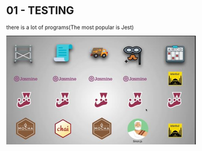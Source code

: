 

# 01 - TESTING

there is a lot of programs(The most popular is Jest)

<p align="center">
  <img src="Images/Testing programms.JPG">
  <br/>
</p>



